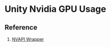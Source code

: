 # Unity Nvidia GPU Usage



## Reference
1. [NVAPI Wrapper](https://github.com/falahati/NvAPIWrapper)

